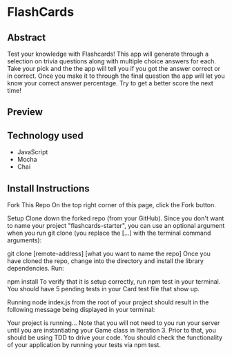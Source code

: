 # FlashCards 

## Abstract
Test your knowledge with Flashcards! This app will generate through a selection on trivia questions along with multiple choice answers for each. Take your pick and the the app will tell you if you got the answer correct or in correct. Once you make it to through the final question the app will let you know your correct answer percentage. Try to get a better score the next time!

## Preview

## Technology used
- JavaScript
- Mocha
- Chai

## Install Instructions
Fork This Repo
On the top right corner of this page, click the Fork button.

Setup
Clone down the forked repo (from your GitHub). Since you don't want to name your project "flashcards-starter", you can use an optional argument when you run git clone (you replace the [...] with the terminal command arguments):

git clone [remote-address] [what you want to name the repo]
Once you have cloned the repo, change into the directory and install the library dependencies. Run:

npm install
To verify that it is setup correctly, run npm test in your terminal. You should have 5 pending tests in your Card test file that show up.

Running node index.js from the root of your project should result in the following message being displayed in your terminal:

Your project is running...
Note that you will not need to you run your server until you are instantiating your Game class in Iteration 3. Prior to that, you should be using TDD to drive your code. You should check the functionality of your application by running your tests via npm test.
